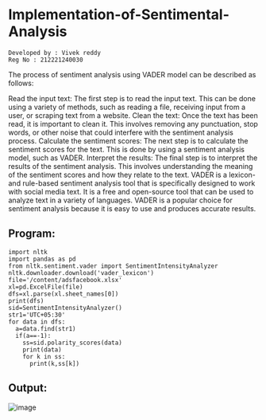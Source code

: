 # Implementation-of-Sentimental-Analysis
```
Developed by : Vivek reddy
Reg No : 212221240030
```
The process of sentiment analysis using VADER model can be described as follows:

Read the input text: The first step is to read the input text. This can be done using a variety of methods, such as reading a file, receiving input from a user, or scraping text from a website.
Clean the text: Once the text has been read, it is important to clean it. This involves removing any punctuation, stop words, or other noise that could interfere with the sentiment analysis process.
Calculate the sentiment scores: The next step is to calculate the sentiment scores for the text. This is done by using a sentiment analysis model, such as VADER.
Interpret the results: The final step is to interpret the results of the sentiment analysis. This involves understanding the meaning of the sentiment scores and how they relate to the text.
VADER is a lexicon- and rule-based sentiment analysis tool that is specifically designed to work with social media text. It is a free and open-source tool that can be used to analyze text in a variety of languages. VADER is a popular choice for sentiment analysis because it is easy to use and produces accurate results.
## Program:
```
import nltk
import pandas as pd
from nltk.sentiment.vader import SentimentIntensityAnalyzer
nltk.downloader.download('vader_lexicon')
file='/content/adsfacebook.xlsx'
xl=pd.ExcelFile(file)
dfs=xl.parse(xl.sheet_names[0])
print(dfs)
sid=SentimentIntensityAnalyzer()
str1='UTC+05:30'
for data in dfs:
  a=data.find(str1)
  if(a==-1):
    ss=sid.polarity_scores(data)
    print(data)
    for k in ss:
      print(k,ss[k])
```
## Output:

![image](https://github.com/Vivekreddy8360/Implementation-of-Sentimental-Analysis/assets/94525701/77e3859c-a2db-42be-9a41-47887ce13259)


